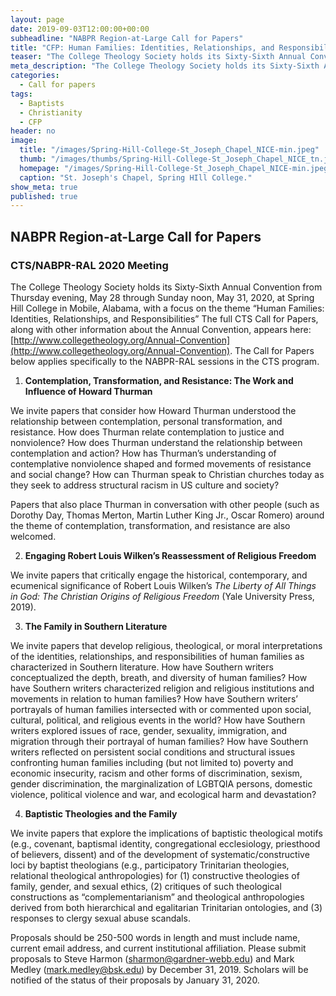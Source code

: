 ```yaml
---
layout: page
date: 2019-09-03T12:00:00+00:00
subheadline: "NABPR Region-at-Large Call for Papers"
title: "CFP: Human Families: Identities, Relationships, and Responsibilities"
teaser: "The College Theology Society holds its Sixty-Sixth Annual Convention from May 28-May 31, 2020, at Spring Hill College, with a focus on the theme “Human Families: Identities, Relationships, and Responsibilities.” The NABPR Region-at-Large CFP applies only to the NABPR-RAL sessions at CTS."
meta_description: "The College Theology Society holds its Sixty-Sixth Annual Convention from May 28-May 31, 2020, at Spring Hill College, with a focus on the theme “Human Families: Identities, Relationships, and Responsibilities.” The NABPR Region-at-Large CFP applies only to the NABPR-RAL sessions at CTS."
categories:
  - Call for papers
tags:
  - Baptists
  - Christianity
  - CFP
header: no
image:
  title: "/images/Spring-Hill-College-St_Joseph_Chapel_NICE-min.jpeg"
  thumb: "/images/thumbs/Spring-Hill-College-St_Joseph_Chapel_NICE_tn.jpg"
  homepage: "/images/Spring-Hill-College-St_Joseph_Chapel_NICE-min.jpeg"
  caption: "St. Joseph's Chapel, Spring HIll College."
show_meta: true
published: true
---
```


## NABPR Region-at-Large Call for Papers

### CTS/NABPR-RAL 2020 Meeting

The College Theology Society holds its Sixty-Sixth Annual Convention from Thursday evening, May 28 through Sunday noon, May 31, 2020, at Spring Hill College in Mobile, Alabama, with a focus on the theme “Human Families: Identities, Relationships, and Responsibilities” The full CTS Call for Papers, along with other information about the Annual Convention, appears here: [http://www.collegetheology.org/Annual-Convention](http://www.collegetheology.org/Annual-Convention). The Call for Papers below applies specifically to the NABPR-RAL sessions in the CTS program.

1.  **Contemplation, Transformation, and Resistance: The Work and Influence of Howard Thurman**

We invite papers that consider how Howard Thurman understood the relationship between contemplation, personal transformation, and resistance. How does Thurman relate contemplation to justice and nonviolence? How does Thurman understand the relationship between contemplation and action? How has Thurman’s understanding of contemplative nonviolence shaped and formed movements of resistance and social change? How can Thurman speak to Christian churches today as they seek to address structural racism in US culture and society?

Papers that also place Thurman in conversation with other people (such as Dorothy Day, Thomas Merton, Martin Luther King Jr., Oscar Romero) around the theme of contemplation, transformation, and resistance are also welcomed.

2.  **Engaging Robert Louis Wilken’s Reassessment of Religious Freedom**

We invite papers that critically engage the historical, contemporary, and ecumenical significance of Robert Louis Wilken’s _The Liberty of All Things in God: The Christian Origins of Religious Freedom_ (Yale University Press, 2019).

3.  **The Family in Southern Literature**

We invite papers that develop religious, theological, or moral interpretations of the identities, relationships, and responsibilities of human families as characterized in Southern literature. How have Southern writers conceptualized the depth, breath, and diversity of human families? How have Southern writers characterized religion and religious institutions and movements in relation to human families? How have Southern writers’ portrayals of human families intersected with or commented upon social, cultural, political, and religious events in the world? How have Southern writers explored issues of race, gender, sexuality, immigration, and migration through their portrayal of human families? How have Southern writers reflected on persistent social conditions and structural issues confronting human families including (but not limited to) poverty and economic insecurity, racism and other forms of discrimination, sexism, gender discrimination, the marginalization of LGBTQIA persons, domestic violence, political violence and war, and ecological harm and devastation?

4.  **Baptistic Theologies and the Family**

We invite papers that explore the implications of baptistic theological motifs (e.g., covenant, baptismal identity, congregational ecclesiology, priesthood of believers, dissent) and of the development of systematic/constructive loci by baptist theologians (e.g., participatory Trinitarian theologies, relational theological anthropologies) for (1) constructive theologies of family, gender, and sexual ethics, (2) critiques of such theological constructions as “complementarianism” and theological anthropologies derived from both hierarchical and egalitarian Trinitarian ontologies, and (3) responses to clergy sexual abuse scandals.

Proposals should be 250-500 words in length and must include name, current email address, and current institutional affiliation. Please submit proposals to Steve Harmon ([sharmon@gardner-webb.edu](mailto:sharmon@gardner-webb.edu)) and Mark Medley ([mark.medley@bsk.edu](mailto:mark.medley@bsk.edu)) by December 31, 2019. Scholars will be notified of the status of their proposals by January 31, 2020.
